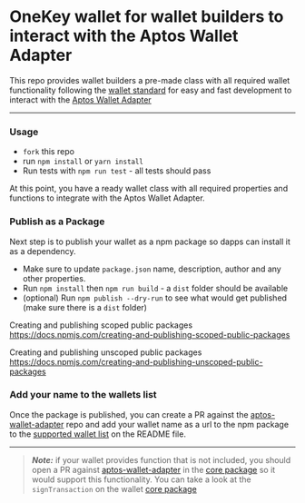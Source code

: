 # OneKey wallet for wallet builders to interact with the Aptos Wallet Adapter

This repo provides wallet builders a pre-made class with all required wallet functionality following the [wallet standard](https://aptos.dev/standards/wallets) for easy and fast development to interact with the [Aptos Wallet Adapter](https://github.com/aptos-labs/aptos-wallet-adapter)

---

### Usage

- `fork` this repo
- run `npm install` or `yarn install`
- Run tests with `npm run test` - all tests should pass

At this point, you have a ready wallet class with all required properties and functions to integrate with the Aptos Wallet Adapter.

### Publish as a Package

Next step is to publish your wallet as a npm package so dapps can install it as a dependency.

- Make sure to update `package.json` name, description, author and any other properties.
- Run `npm install` then `npm run build` - a `dist` folder should be available
- (optional) Run `npm publish --dry-run` to see what would get published (make sure there is a `dist` folder)

Creating and publishing scoped public packages
https://docs.npmjs.com/creating-and-publishing-scoped-public-packages

Creating and publishing unscoped public packages
https://docs.npmjs.com/creating-and-publishing-unscoped-public-packages

### Add your name to the wallets list

Once the package is published, you can create a PR against the [aptos-wallet-adapter](https://github.com/aptos-labs/aptos-wallet-adapter) repo and add your wallet name as a url to the npm package to the [supported wallet list](https://github.com/aptos-labs/aptos-wallet-adapter#supported-wallet-packages) on the README file.

---

> **_Note:_** if your wallet provides function that is not included, you should open a PR against [aptos-wallet-adapter](https://github.com/aptos-labs/aptos-wallet-adapter) in the [core package](https://github.com/aptos-labs/aptos-wallet-adapter/blob/main/packages/wallet-adapter-core/src/WalletCore.ts) so it would support this functionality.
> You can take a look at the `signTransaction` on the wallet [core package](https://github.com/aptos-labs/aptos-wallet-adapter/blob/main/packages/wallet-adapter-core/src/WalletCore.ts)
